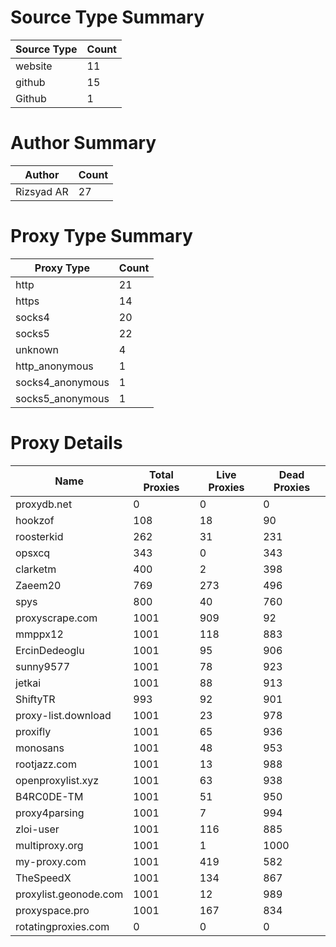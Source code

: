 # Source Type Summary

| Source Type | Count |
|-------------|-------|
| website | 11 |
| github | 15 |
| Github | 1 |


# Author Summary

| Author | Count |
|--------|-------|
| Rizsyad AR | 27 |


# Proxy Type Summary

| Proxy Type | Count |
|------------|-------|
| http | 21 |
| https | 14 |
| socks4 | 20 |
| socks5 | 22 |
| unknown | 4 |
| http_anonymous | 1 |
| socks4_anonymous | 1 |
| socks5_anonymous | 1 |


# Proxy Details

| Name | Total Proxies | Live Proxies | Dead Proxies |
|------|---------------|--------------|---------------|
| proxydb.net | 0 | 0 | 0 |
| hookzof | 108 | 18 | 90 |
| roosterkid | 262 | 31 | 231 |
| opsxcq | 343 | 0 | 343 |
| clarketm | 400 | 2 | 398 |
| Zaeem20 | 769 | 273 | 496 |
| spys | 800 | 40 | 760 |
| proxyscrape.com | 1001 | 909 | 92 |
| mmppx12 | 1001 | 118 | 883 |
| ErcinDedeoglu | 1001 | 95 | 906 |
| sunny9577 | 1001 | 78 | 923 |
| jetkai | 1001 | 88 | 913 |
| ShiftyTR | 993 | 92 | 901 |
| proxy-list.download | 1001 | 23 | 978 |
| proxifly | 1001 | 65 | 936 |
| monosans | 1001 | 48 | 953 |
| rootjazz.com | 1001 | 13 | 988 |
| openproxylist.xyz | 1001 | 63 | 938 |
| B4RC0DE-TM | 1001 | 51 | 950 |
| proxy4parsing | 1001 | 7 | 994 |
| zloi-user | 1001 | 116 | 885 |
| multiproxy.org | 1001 | 1 | 1000 |
| my-proxy.com | 1001 | 419 | 582 |
| TheSpeedX | 1001 | 134 | 867 |
| proxylist.geonode.com | 1001 | 12 | 989 |
| proxyspace.pro | 1001 | 167 | 834 |
| rotatingproxies.com | 0 | 0 | 0 |
